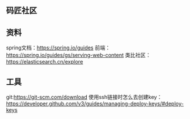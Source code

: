 ## 码匠社区

## 资料

spring文档：https://spring.io/guides
前端：https://spring.io/guides/gs/serving-web-content
类比社区：https://elasticsearch.cn/explore

## 工具
git:https://git-scm.com/download
使用ssh链接时怎么去创建key：https://developer.github.com/v3/guides/managing-deploy-keys/#deploy-keys
